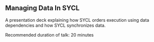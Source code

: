 ## Managing Data In SYCL

A presentation deck explaining how SYCL orders execution using data dependencies and how SYCL synchronizes data.

Recommended duration of talk: 20 minutes